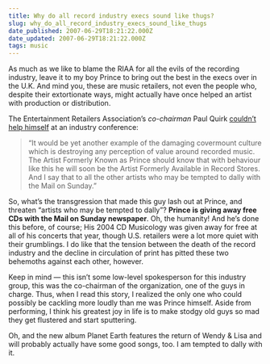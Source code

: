 ```yaml
---
title: Why do all record industry execs sound like thugs?
slug: why_do_all_record_industry_execs_sound_like_thugs
date_published: 2007-06-29T18:21:22.000Z
date_updated: 2007-06-29T18:21:22.000Z
tags: music
---
```


As much as we like to blame the RIAA for all the evils of the recording industry, leave it to my boy Prince to bring out the best in the execs over in the U.K. And mind you, these are music retailers, not even the people who, despite their extortionate ways, might actually have once helped an artist with production or distribution.

The Entertainment Retailers Association’s *co-chairman* Paul Quirk [couldn’t help himself](http://business.guardian.co.uk/story/0,,2114076,00.html) at an industry conference:

> “It would be yet another example of the damaging covermount culture which is destroying any perception of value around recorded music. The Artist Formerly Known as Prince should know that with behaviour like this he will soon be the Artist Formerly Available in Record Stores. And I say that to all the other artists who may be tempted to dally with the Mail on Sunday.”

So, what’s the transgression that made this guy lash out at Prince, and threaten “artists who may be tempted to dally”? **Prince is giving away free CDs with the Mail on Sunday newspaper**. Oh, the humanity! And he’s done this before, of course; His 2004 CD Musicology was given away for free at all of his concerts that year, though U.S. retailers were a lot more quiet with their grumblings. I do like that the tension between the death of the record industry and the decline in circulation of print has pitted these two behemoths against each other, however.

Keep in mind — this isn’t some low-level spokesperson for this industry group, this was the co-chairman of the organization, one of the guys in charge. Thus, when I read this story, I realized the only one who could possibly be cackling more loudly than me was Prince himself. Aside from performing, I think his greatest joy in life is to make stodgy old guys so mad they get flustered and start sputtering.

Oh, and the new album Planet Earth features the return of Wendy & Lisa and will probably actually have some good songs, too. I am tempted to dally with it.
